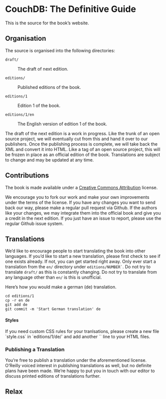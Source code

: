 <h1>CouchDB: The Definitive Guide</h1>

<p>This is the source for the book’s website.

<h2>Organisation</h2>

<p>The source is organised into the following directories:

<dl>

<dt><code>draft/</code></dt>

<dd><p>The draft of next edition.</dd>

<dt><code>editions/</code></dt>

<dd><p>Published editions of the book.</dd>

<dt><code>editions/1</code></dt>

<dd><p>Edition 1 of the book.</dd>

<dt><code>editions/1/en</code></dt>

<dd><p>The English version of edition 1 of the book.</dd>

</dl>

<p>The draft of the next edition is a work in progress. Like the trunk of an open source project, we will eventually cut from this and hand it over to our publishers. Once the publishing process is complete, we will take back the XML and convert it into HTML. Like a tag of an open source project, this will be frozen in place as an official edition of the book. Translations are subject to change and may be updated at any time.

<h2>Contributions</h2>

<p>The book is made available under a <a href="http://creativecommons.org/licenses/by/3.0/">Creative Commons Attribution</a> license.

<p>We encourage you to fork our work and make your own improvements under the terms of the license. If you have any changes you want to send back our way, please make a regular pull request via Github. If the authors like your changes, we may integrate them into the official book and give you a credit in the next edition. If you just have an issue to report, please use the regular Github issue system.

<h2>Translations</h2>

<p>We’d like to encourage people to start translating the book into other languages. If you’d like to start a new translation, please first check to see if one exists already. If not, you can get started right away. Only ever start a translation from the <code>en/</code> directory under <code>editions/NUMBER`</code>. Do not try to translate <code>draft/</code> as this is constantly changing. Do not try to translate from any language other than <code>en/</code> is this is unofficial.

<p>Here’s how you would make a german (de) translation.

    cd editions/1
    cp -r en de
    git add de
    git commit -m 'Start German translation' de


<h4>Styles</h4>

<p>If you need custom CSS rules for your tranlsations, please create a new file `style.css` in `editions/1/de/` and add another `<link rel="stylesheet" href="../style.css">` line to your HTML files.

<h3>Publishing a Translation</h3>

<p>You’re free to publish a translation under the aforementioned license. O’Reilly voiced interest in publishing translations as well, but no definite plans have been made. We’re happy to put you in touch with our editor to discuss printed editions of translations further.

<h2>Relax</h2>
